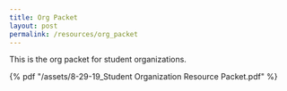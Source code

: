 ```yaml
---
title: Org Packet
layout: post
permalink: /resources/org_packet
---
```


This is the org packet for student organizations. 

{% pdf "/assets/8-29-19_Student Organization Resource Packet.pdf" %}